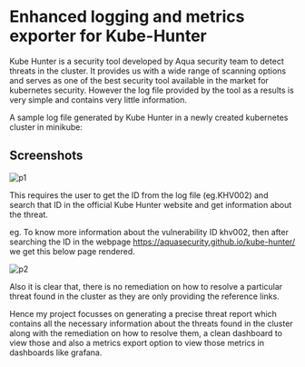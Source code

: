 # Enhanced logging and metrics exporter for Kube-Hunter

Kube Hunter is a security tool developed by Aqua security team to detect threats in the cluster. It provides us with a wide range of scanning options and serves as one of the best security tool available in the market for kubernetes security. However the log file provided by the tool as a results is very simple and contains very little information.

A sample log file generated by Kube Hunter in a newly created kubernetes cluster in minikube:



## Screenshots

![p1](https://github.com/Nishanth-developer/HPE-CTY-HPC-Kube-Hunter-Enhancer/assets/72375481/1976b39d-b49d-4589-bcb9-e0d62c0b927f)

This requires the user to get the ID from the log file (eg.KHV002) and search that ID in the official Kube Hunter website and get information about the threat.

eg. To know more information about the vulnerability ID khv002, then after searching the ID in the webpage https://aquasecurity.github.io/kube-hunter/ we get this below page rendered.

![p2](https://github.com/Nishanth-developer/HPE-CTY-HPC-Kube-Hunter-Enhancer/assets/72375481/67cdd258-8711-4490-a579-b7742e784297)


Also it is clear that, there is no remediation on how to resolve a particular threat found in the cluster as they are only providing the reference links.

Hence my project focusses on generating a precise threat report which contains all the necessary information about the threats found in the cluster along with the remediation on how to resolve them, a clean dashboard to view those and also a metrics export option to view those metrics in dashboards like grafana.
